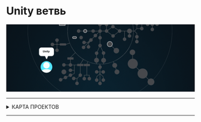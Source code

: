 # Unity ветвь #


![unity branch](./unity.gif)

---

<details>
<summary> КАРТА ПРОЕКТОВ </summary>
![map Holy_Graph](../Holy_Graph.png)
</details>

---

